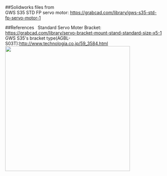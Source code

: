 ##Solidworks files from  
GWS S35 STD FP servo motor: https://grabcad.com/library/gws-s35-std-fp-servo-motor-1


##References  
Standard Servo Moter Bracket: https://grabcad.com/library/servo-bracket-mount-stand-standard-size-x5-1  
GWS S35's bracket type(AGBL-S03T):http://www.technologia.co.jp/59_3584.html  
<img src="https://github.com/syjsxxjy/helloworld/blob/master/photos/20.jpg" width="400" />
